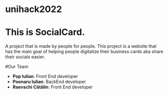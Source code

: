 # unihack2022

# This is SocialCard.

A project that is made by people for people.
This project is a website that has the main goal of helping people digitalize their business cards aka share their socials easier.



#Our Team 
- **Pop Iulian**: Front End developer
- **Poenaru Iulian**: BackEnd developer
- **Raevschi Cătălin**: Front End developer
